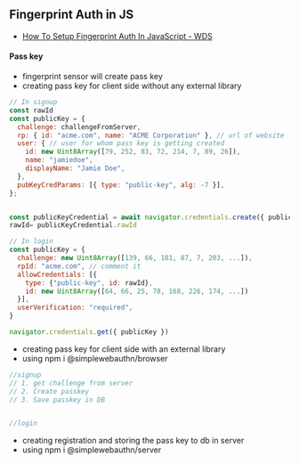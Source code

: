 ## Fingerprint Auth in JS

- [How To Setup Fingerprint Auth In JavaScript - WDS](https://youtu.be/viZs1iVsLpA)

#### Pass key

- fingerprint sensor will create pass key
- creating pass key for client side without any external library 

```js
// In signup
const rawId
const publicKey = {
  challenge: challengeFromServer,
  rp: { id: "acme.com", name: "ACME Corporation" }, // url of website
  user: { // user for whom pass key is getting created
    id: new Uint8Array([79, 252, 83, 72, 214, 7, 89, 26]),
    name: "jamiedoe",
    displayName: "Jamie Doe",
  },
  pubKeyCredParams: [{ type: "public-key", alg: -7 }],
};


const publicKeyCredential = await navigator.credentials.create({ publicKey });
rawId= publicKeyCredential.rawId

// In login
const publicKey = {
  challenge: new Uint8Array([139, 66, 181, 87, 7, 203, ...]),
  rpId: "acme.com", // comment it
  allowCredentials: [{
    type: {"public-key", id: rawId},
    id: new Uint8Array([64, 66, 25, 78, 168, 226, 174, ...])
  }],
  userVerification: "required",
}

navigator.credentials.get({ publicKey })
```

- creating pass key for client side with an external library 
- using npm i @simplewebauthn/browser

```js
//signup
// 1. get challenge from server
// 2. Create passkey 
// 3. Save passkey in DB


//login

```

- creating registration and storing the pass key to db in server
- using npm i @simplewebauthn/server

```js


```
